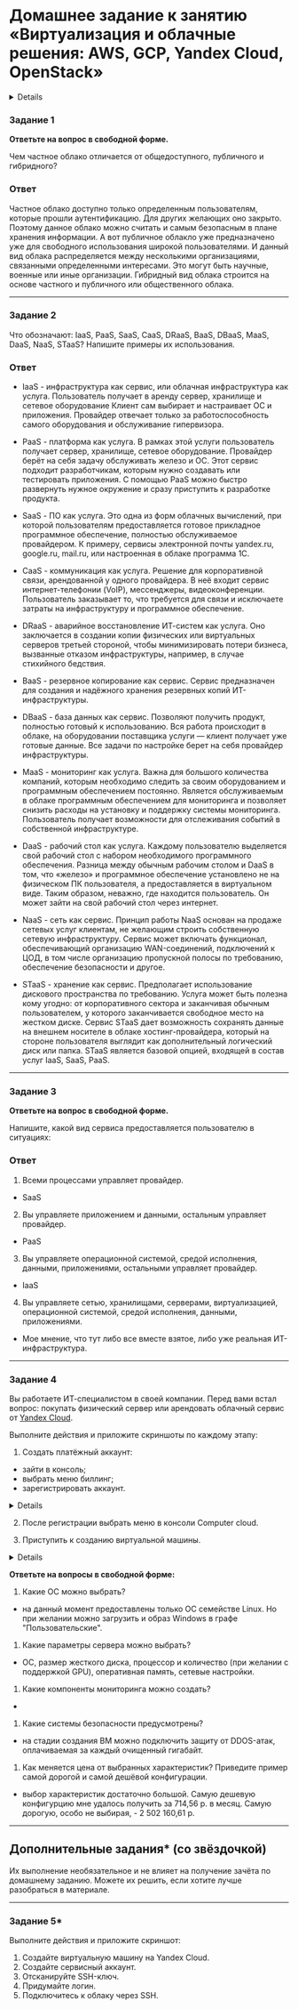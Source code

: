 # Домашнее задание к занятию «Виртуализация и облачные решения: AWS, GCP, Yandex Cloud, OpenStack»

<details>

### Оформление домашнего задания

1. Домашнее задание выполните в [Google Docs](https://docs.google.com/) и отправьте на проверку ссылку на ваш документ в личном кабинете.  
1. В названии файла укажите номер лекции и фамилию студента. Пример названия: 6.1. Виртуализация — Александр Александров.
1. Перед отправкой проверьте, что доступ для просмотра открыт всем, у кого есть ссылка. Если нужно прикрепить дополнительные ссылки, добавьте их в свой Google Docs.

Любые вопросы по решению задач задавайте в чате учебной группы.

---

## Важно

Перед отправкой работы на проверку удаляйте неиспользуемые ресурсы.
Это нужно, чтобы предупредить неконтролируемый расход средств, полученных после использования промокода.

Рекомендации [по ссылке](https://github.com/netology-code/sdvps-homeworks/tree/main/recommend).

---
</details>


### Задание 1
 
**Ответьте на вопрос в свободной форме.**

Чем частное облако отличается от общедоступного, публичного и гибридного?
 
### Ответ
 
Частное облако доступно только определенным пользователям, которые прошли аутентификацию. Для других желающих оно закрыто. Поэтому данное облако можно считать и самым безопасным в плане хранения информации.
А вот публичное облакло уже предназначено уже для свободного использования широкой пользователями. И данный вид облака распределяется между несколькими организациями, связанными определенными интересами. Это могут быть научные, военные или иные организации. 
Гибридный вид облака строится на основе частного и публичного или общественного облака.
 
---

### Задание 2 

Что обозначают: IaaS, PaaS, SaaS, CaaS, DRaaS, BaaS, DBaaS, MaaS, DaaS, NaaS, STaaS? Напишите примеры их использования.
 
### Ответ

- IaaS - инфраструктура как сервис, или облачная инфраструктура как услуга. Пользователь получает в аренду сервер, хранилище и сетевое оборудование Клиент сам выбирает и настраивает ОС и приложения. Провайдер отвечает только за работоспособность самого оборудования и обслуживание гипервизора. 

- PaaS - платформа как услуга. В рамках этой услуги пользователь получает  сервер, хранилище, сетевое оборудование. Провайдер берёт на себя задачу обслуживать железо и ОС. Этот сервис подходит разработчикам, которым нужно создавать или тестировать приложения. С помощью PaaS можно быстро развернуть нужное окружение и сразу приступить к разработке продукта.

- SaaS - ПО как услуга. Это одна из форм облачных вычислений, при которой пользователям предоставляется готовое прикладное программное обеспечение, полностью обслуживаемое провайдером. К примеру, сервисы электронной почты yandex.ru, google.ru, mail.ru, или настроенная в облаке программа 1С.

- CaaS - коммуникация как услуга. Решение для корпоративной связи, арендованной у одного провайдера. В неё входит сервис интернет-телефонии (VoIP), мессенджеры, видеоконференции. Пользователь заказывает то, что требуется для связи и исключаете затраты на инфраструктуру и программное обеспечение.

- DRaaS - аварийное восстановление ИТ-систем как услуга. Оно заключается в создании копии физических или виртуальных серверов третьей стороной, чтобы минимизировать потери бизнеса, вызванные отказом инфраструктуры, например, в случае стихийного бедствия.

- BaaS - резервное копирование как сервис. Сервис предназначен для создания и надёжного хранения резервных копий ИТ-инфраструктуры.

- DBaaS - база данных как сервис. Позволяют получить продукт, полностью готовый к использованию. Вся работа происходит в облаке, на оборудовании поставщика услуги — клиент получает уже готовые данные. Все задачи по настройке берет на себя провайдер инфраструктуры.

- MaaS - мониторинг как услуга. Важна для большого количества компаний, которым необходимо следить за своим оборудованием и программным обеспечением постоянно. Является обслуживаемым в облаке программным обеспечением для мониторинга и позволяет снизить расходы на установку и поддержку системы мониторинга. Пользователь получает  возможности для отслеживания событий в собственной инфраструктуре.

- DaaS - рабочий стол как услуга. Каждому пользователю выделяется свой рабочий стол с набором необходимого программного обеспечения. Разница между обычным рабочим столом и DaaS в том, что «железо» и программное обеспечение установлено не на физическом ПК пользователя, а предоставляется в виртуальном виде. Таким образом, неважно, где находится пользователь. Он может зайти на свой рабочий стол через интернет.

- NaaS - сеть как сервис. Принцип работы NaaS основан на продаже сетевых услуг клиентам, не желающим строить собственную сетевую инфраструктуру. Сервис может включать функционал, обеспечивающий организацию WAN-соединений, подключений к ЦОД, в том числе организацию пропускной полосы по требованию, обеспечение безопасности и другое.

- STaaS - хранение как сервис. Предполагает использование дискового пространства по требованию. Услуга может быть полезна кому угодно: от корпоративного сектора и заканчивая обычным пользователем, у которого  заканчивается свободное место на жестком диске. Сервис STaaS дает возможность сохранять данные на внешнем носителе в облаке хостинг-провайдера, который на стороне пользователя выглядит как дополнительный логический диск или папка. STaaS является базовой опцией, входящей в состав услуг IaaS, SaaS, PaaS.

---

### Задание 3 
 
**Ответьте на вопрос в свободной форме.**

Напишите, какой вид сервиса предоставляется пользователю в ситуациях:
 
### Ответ

1. Всеми процессами управляет провайдер.
- SaaS
2. Вы управляете приложением и данными, остальным управляет провайдер. 
- PaaS
3. Вы управляете операционной системой, средой исполнения, данными, приложениями, остальными управляет провайдер.
- IaaS
4. Вы управляете сетью, хранилищами, серверами, виртуализацией, операционной системой, средой исполнения, данными, приложениями.
 - Мое мнение, что тут либо все вместе взятое, либо уже реальная ИТ-инфраструктура.
---
 
### Задание 4 
 
 
Вы работаете ИТ-специалистом в своей компании. Перед вами встал вопрос: покупать физический сервер или арендовать облачный сервис от [Yandex Cloud](https://cloud.yandex.ru).
 
Выполните действия и приложите скриншоты по каждому этапу:

1. Создать платёжный аккаунт:
  - зайти в консоль;
  - выбрать меню биллинг; 
  - зарегистрировать аккаунт.

<details>

![image](https://user-images.githubusercontent.com/121082757/231082645-27085e5c-1515-41f7-8be4-e57aeaeb39ed.png)

</details>  
  
2. После регистрации выбрать меню в консоли Computer cloud. 

3. Приступить к созданию виртуальной машины. 
 
<details>

![image](https://user-images.githubusercontent.com/121082757/231082923-bd41418e-a43b-442c-9f61-324899792795.png)

</details>  

**Ответьте на вопросы в свободной форме:**
 
1. Какие ОС можно выбрать?
- на данный момент предоставлены только ОС семействе Linux. Но при желании можно загрузить и образ Windows в графе "Пользовательские".
1. Какие параметры сервера можно выбрать?
- ОС, размер жесткого диска, процессор и количество (при желании с поддержкой GPU), оперативная память, сетевые настройки.
1. Какие компоненты мониторинга можно создать?
- 
1. Какие системы безопасности предусмотрены?
- на стадии создания ВМ можно подключить защиту от DDOS-атак, оплачиваемая за каждый очищенный гигабайт. 
1. Как меняется цена от выбранных характеристик? Приведите пример самой дорогой и самой дешёвой конфигурации. 
- выбор характеристик достаточно большой. Самую дешевую конфигурцию мне удалось получить за 714,56 р. в месяц. Самую дорогую, особо не выбирая, - 2 502 160,61 р.

---

## Дополнительные задания* (со звёздочкой)

Их выполнение необязательное и не влияет на получение зачёта по домашнему заданию. Можете их решить, если хотите лучше разобраться в материале.
 
---

### Задание 5* 

Выполните действия и приложите скриншот:

1. Создайте виртуальную машину на Yandex Cloud.
1. Создайте сервисный аккаунт.
1. Отсканируйте SSH-ключ.
1. Придумайте логин.
1. Подключитесь к облаку через SSH. 
 
